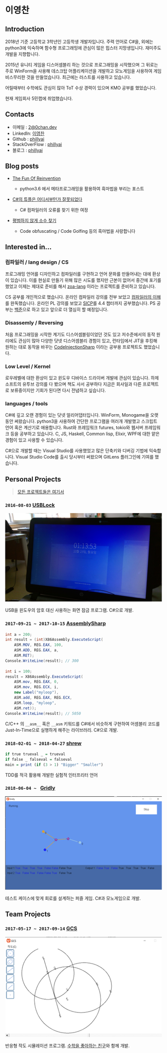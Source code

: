 # 이영찬

## Introduction

2018년 기준 고등학교 3학년인 고등학생 개발자입니다. 주력 언어로 C#을, 외에는 python3에 익숙하며 함수형 프로그래밍에 관심이 많은 힙스터 지망생입니다. 재미주도개발을 지향합니다.

2015년 유니티 게임을 디스어셈블리 하는 것으로 프로그래밍을 시작했으며 그 뒤로는 주로 WinForm을 사용해 데스크탑 어플리케이션을 개발하고 모노게임을 사용하여 게임 비스무리한 것을 만들었습니다. 최근에는 러스트를 사용하고 있습니다.

어릴때부터 수학에도 관심이 많아 ToT 수상 경력이 있으며 KMO 공부를 했었습니다.

현재 게임회사 5민랩에 취업했습니다.

## Contacts

- 이메일 : [2@0chan.dev](mailto:2@0chan.dev)
- LinkedIn: [이영찬](https://www.linkedin.com/in/%EC%98%81%EC%B0%AC-%EC%9D%B4-3727b6121/)
- Github : [phillyai](https://github.com/phillyai)
- StackOverFlow : [phillyai](https://stackoverflow.com/users/5906697/phillyai)
- 블로그 : [phillyai](http://phillyai.github.io/)

## Blog posts

- [The Fun Of Reinvention](https://phillyai.github.io/2017-07-02-The-Fun-Of-Reinvention/)
    - python3.6 에서 메타프로그래밍을 활용하여 흑마법을 부리는 포스트

- [C#의 튜플은 어디서부턴가 잘못되었다](https://phillyai.github.io/2017-08-22-Something-Wrong-In-Csharp-Tuple/)
    - C# 컴파일러의 오류를 찾기 위한 여정

- [평범하지 않게 소수 찾기](https://phillyai.github.io/2018-05-02-Find-Primes/)
    - Code obfuscating / Code Golfing 등의 흑마법을 사랑합니다

## Interested in...

### 컴파일러 / lang design / CS

프로그래밍 언어를 디자인하고 컴파일러를 구현하고 언어 문화를 만들어내는 대에 환상이 있습니다. 이를 현실로 만들기 위해 많은 시도를 했지만 근본이 없어서 중간에 포기를 했었고 이제는 제대로 준비를 해서 [zoa-lang](https://github.com/zoa-lang/zoa) 이라는 프로젝트를 준비하고 있습니다.

CS 공부를 개인적으로 했습니다. 온라인 컴파일러 강의를 전부 보았고 [컴파일러의 이해](http://www.hanbit.co.kr/store/books/look.php?p_code=B4565472056)를 완독했습니다.
온라인 PL 강의를 보았고 [SICP](https://www.aladin.co.kr/shop/wproduct.aspx?ItemId=997205)를 4.4 챕터까지 공부했습니다.
PS 공부는 [백준](https://www.acmicpc.net/user/phillyai)으로 하고 있고 앞으로 더 열심히 할 예정입니다.

### Disassemly / Reversing

처음 프로그래밍을 시작한 계기도 디스어셈블링이었던 것도 있고 저수준에서의 동작 원리에도 관심이 많아 다양한 닷넷 디스어셈블리 경험이 있고, 런타임에서 JIT을 후킹해 원하는 대로 동작을 바꾸는 [CodeInjectionSharp](https://github.com/phillyai/CodeInjectionSharp) 이라는 공부용 프로젝트도 했었습니다. 

### Low Level / Kernel

로우레벨에 대한 환상이 있고 윈도우 디바이스 드라이버 개발에 관심이 있습니다. 하제소프트의 유투브 강의를 다 봤으며 책도 사서 공부하다 지금은 회사일과 다른 프로젝트로 보류중이지만 기회가 된다면 다시 전념하고 싶습니다.

### languages / tools

C#에 깊고 오랜 경험이 있는 닷넷 얼리어댑터입니다. WinForm, Monogame을 오랫동안 써왔습니다.  python3을 사용하여 간단한 프로그램을 여러개 개발했고 스크립트 언어 혹은 계산기로 애용합니다. Rust와 프레임워크 futures, tokio와 웹서버 프레임워크 등을  공부하고 있습니다. C, JS, Haskell, Common lisp, Elixir, WPF에 대한 얕은 경험이 있고 사용할 수 있습니다.

C#으로 개발할 때는 Visual Studio를 사용했었고 많은 단축키와 디버깅 기법에 익숙합니다. Visual Studio Code를 출시 당시부터 써왔으며 GitLens 플러그인에 기여를 했습니다.

## Personal Projects

> [모든 프로젝트들은 여기서](https://github.com/phillyai/all-my-projects)

### `2016-08-03` [USBLock](https://github.com/phillyai/USBLock)

![usb2](/imgs/usb2.png)

USB을 윈도우의 암호 대신 사용하는 화면 잠금 프로그램. C#으로 개발.

### `2017-09-21 ~ 2017-10-15` [AssemblySharp](https://github.com/phillyai/AssemblySharp)

```csharp
int a = 200;
int result = (int)X86Assembly.ExecuteScript(
    ASM.MOV, REG.EAX, 100,
    ASM.ADD, REG.EAX, a,
    ASM.RET);
Console.WriteLine(result); // 300

int i = 100;
result = X86Assembly.ExecuteScript(
    ASM.mov, REG.EAX, 0,
    ASM.mov, REG.ECX, i,
    new Label("myloop"),
    ASM.add, REG.EAX, REG.ECX,
    ASM.loop, "myloop",
    ASM.ret));
Console.WriteLine(result); // 5050
```

C/C++ 의 `__asm__` 혹은 `__asm` 키워드를 C#에서 비슷하게 구현하여 어셈블리 코드를 Just-In-Time으로 실행하게 해주는 라이브러리. C#으로 개발.

### `2018-02-01 ~ 2018-04-27` [shrew](https://github.com/phillyai/shrew)

```haskell
if true trueval _ = trueval
if false _ falseval = falseval
main = print (if (3 > 1) "Bigger" "Smaller")
```

TDD를 적극 활용해 개발한 실험적 인터프리터 언어

### `2018-06-04 ~ ` [Gridly](https://github.com/phillyai/Gridly)

![gridly](/imgs/gridly.png)

테스트 케이스에 맞게 회로를 설계하는 퍼즐 게임. C#과 모노게임으로 개발.

## Team Projects 

### `2017-05-17 ~ 2017-09-14` [GCS](https://github.com/Big-BlueBerry/GCS)

![gcs](/imgs/gcs.png)

반응형 작도 시뮬레이션 프로그램. [수학을 좋아하는 친구](https://github.com/bigblueberry)와 함께 개발.
